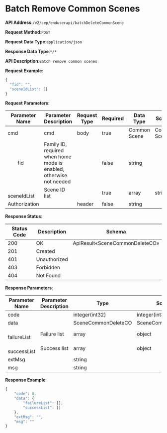 # Batch Remove Common Scenes


**API Address**:`/v2/cep/enduserapi/batchDeleteCommonScene`


**Request Method**:`POST`


**Request Data Type**:`application/json`


**Response Data Type**:`*/*`


**API Description**:`Batch remove common scenes`



**Request Example**:


```javascript
{
  "fid": "",
  "sceneIdList": []
}
```

**Request Parameters**:


| Parameter Name          | Parameter Description                                    | Request Type | Required | Data Type | Schema       |
| ----------------------- | -------------------------------------------------------- | ------------ | -------- | --------- | ------------ |
| cmd                     | cmd                                                      | body         | true     | Common Scene | Common Scene |
| &emsp;&emsp;fid         | Family ID, required when home mode is enabled, otherwise not needed |          | false    | string    |              |
| &emsp;&emsp;sceneIdList | Scene ID list                                            |          | true     | array     | string        |
| Authorization           |                                                          | header       | false    | string    |              |


**Response Status**:


| Status Code | Description  | Schema                         |
| ----------- | ------------ | ------------------------------ |
| 200         | OK           | ApiResult«SceneCommonDeleteCO» |
| 201         | Created      |                                |
| 401         | Unauthorized |                                |
| 403         | Forbidden    |                                |
| 404         | Not Found    |                                |


**Response Parameters**:


| Parameter Name          | Parameter Description | Type                | Schema              |
| ----------------------- | --------------------- | ------------------- | ------------------- |
| code                    |                       | integer(int32)      | integer(int32)      |
| data                    |                       | SceneCommonDeleteCO | SceneCommonDeleteCO |
| &emsp;&emsp;failureList | Failure list          | array               | object              |
| &emsp;&emsp;successList | Success list          | array               | object              |
| extMsg                  |                       | string              |                     |
| msg                     |                       | string              |                     |


**Response Example**:
```javascript
{
	"code": 0,
	"data": {
		"failureList": [],
		"successList": []
	},
	"extMsg": "",
	"msg": ""
}
```